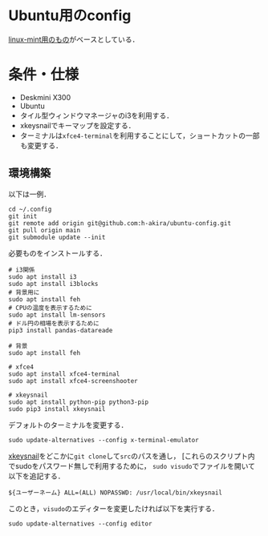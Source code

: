 # Ubuntu用のconfig
[linux-mint用のもの](https://github.com/h-akira/linux-config)がベースとしている．

# 条件・仕様
- Deskmini X300
- Ubuntu
- タイル型ウィンドウマネージャのi3を利用する．
- xkeysnailでキーマップを設定する．
- ターミナルは`xfce4-terminal`を利用することにして，ショートカットの一部も変更する．

## 環境構築
以下は一例．
```
cd ~/.config
git init
git remote add origin git@github.com:h-akira/ubuntu-config.git
git pull origin main
git submodule update --init
```
必要ものをインストールする．  
```
# i3関係
sudo apt install i3
sudo apt install i3blocks
# 背景用に
sudo apt install feh
# CPUの温度を表示するために
sudo apt install lm-sensors
# ドル円の相場を表示するために
pip3 install pandas-datareade

# 背景
sudo apt install feh

# xfce4
sudo apt install xfce4-terminal
sudo apt install xfce4-screenshooter

# xkeysnail
sudo apt install python-pip python3-pip
sudo pip3 install xkeysnail
```
デフォルトのターミナルを変更する．
```
sudo update-alternatives --config x-terminal-emulator
```
[xkeysnail](https://github.com/h-akira/xkeysnail)をどこかに`git clone`して`src`のパスを通し，
[これらのスクリプト内でsudoをパスワード無しで利用するために，
`sudo visudo`でファイルを開いて以下を追記する．
```
${ユーザーネーム} ALL=(ALL) NOPASSWD: /usr/local/bin/xkeysnail
```
このとき，`visudo`のエディターを変更したければ以下を実行する．
```
sudo update-alternatives --config editor
```



